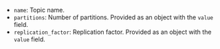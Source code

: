 * `name`: Topic name.
* `partitions`: Number of partitions. Provided as an object with the `value` field.
* `replication_factor`: Replication factor. Provided as an object with the `value` field.
